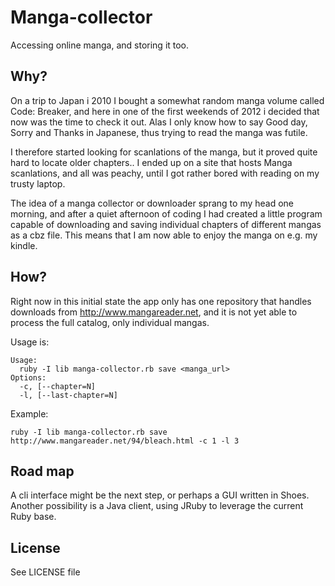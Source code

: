 Manga-collector
===============

Accessing online manga, and storing it too.

Why?
----

On a trip to Japan i 2010 I bought a somewhat random manga volume called Code: Breaker, and here in one of the first weekends of 2012 i decided that now was the time to check it out. 
Alas I only know how to say Good day, Sorry and Thanks in Japanese, thus trying to read the manga was futile.

I therefore started looking for scanlations of the manga, but it proved quite hard to locate older chapters.. 
I ended up on a site that hosts Manga scanlations, and all was peachy, until I got rather bored with reading on my trusty laptop. 

The idea of a manga collector or downloader sprang to my head one morning, and after a quiet afternoon of coding I had created a little program capable of downloading and saving individual chapters of different mangas as a cbz file. 
This means that I am now able to enjoy the manga on e.g. my kindle.

How?
----

Right now in this initial state the app only has one repository that handles downloads from http://www.mangareader.net, and it is not yet able to process the full catalog, only individual mangas. 

Usage is:

    Usage:
      ruby -I lib manga-collector.rb save <manga_url>
    Options:
      -c, [--chapter=N]
      -l, [--last-chapter=N]

Example:

    ruby -I lib manga-collector.rb save http://www.mangareader.net/94/bleach.html -c 1 -l 3

Road map
--------

A cli interface might be the next step, or perhaps a GUI written in Shoes. Another possibility is a Java client, using JRuby to leverage the current Ruby base.

License
-------
See LICENSE file

